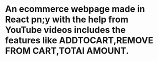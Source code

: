 # An ecommerce webpage made in React pn;y with the help from YouTube videos includes the features like ADDTOCART,REMOVE FROM CART,TOTAl AMOUNT.